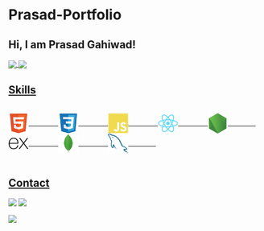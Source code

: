 # Prasad-Portfolio
## Hi, I am Prasad Gahiwad! 

 <div>
  <a href="https://github.com/HrushikeshKhandale">
   <img align="center" height="170" src="https://github-readme-stats.vercel.app/api/top-langs/?username=HrushikeshKhandale&layout=compact&langs_count=16&theme=dracula"/>
  <img align="center" src="https://github-readme-stats.vercel.app/api?username=HrushikeshKhandale&show_icons=true&theme=dracula&include_all_commits=true&count_private=true&hide=issues"/>
</div>
 
 ## Skills
<div style="display: inline_block"><br>
  <img height="40" align="center" alt="HTML5" src="https://raw.githubusercontent.com/devicons/devicon/master/icons/html5/html5-original.svg">
 &nbsp;&nbsp;&nbsp;&nbsp;&nbsp;&nbsp;&nbsp;&nbsp;&nbsp;&nbsp;&nbsp;&nbsp;&nbsp;
  <img height="40" align="center" alt="CSS3" src="https://raw.githubusercontent.com/devicons/devicon/master/icons/css3/css3-original.svg">
 &nbsp;&nbsp;&nbsp;&nbsp;&nbsp;&nbsp;&nbsp;&nbsp;&nbsp;&nbsp;&nbsp;&nbsp;&nbsp;
  <img height="40" align="center" alt="JavaScript" src="https://raw.githubusercontent.com/devicons/devicon/master/icons/javascript/javascript-plain.svg">
 &nbsp;&nbsp;&nbsp;&nbsp;&nbsp;&nbsp;&nbsp;&nbsp;&nbsp;&nbsp;&nbsp;&nbsp;&nbsp;
  <img height="40" align="center" alt="React" src="https://raw.githubusercontent.com/devicons/devicon/master/icons/react/react-original.svg">
 &nbsp;&nbsp;&nbsp;&nbsp;&nbsp;&nbsp;&nbsp;&nbsp;&nbsp;&nbsp;&nbsp;&nbsp;&nbsp;
  <img height="40" align="center" alt="Node.js" src="https://raw.githubusercontent.com/devicons/devicon/master/icons/nodejs/nodejs-original.svg">
 &nbsp;&nbsp;&nbsp;&nbsp;&nbsp;&nbsp;&nbsp;&nbsp;&nbsp;&nbsp;&nbsp;&nbsp;&nbsp;
  <img height="40" align="center" alt="Express.js" src="https://raw.githubusercontent.com/devicons/devicon/master/icons/express/express-original.svg">
 &nbsp;&nbsp;&nbsp;&nbsp;&nbsp;&nbsp;&nbsp;&nbsp;&nbsp;&nbsp;&nbsp;&nbsp;&nbsp;
  <img height="40" align="center" alt="MongoDB" src="https://raw.githubusercontent.com/devicons/devicon/master/icons/mongodb/mongodb-original.svg">
 &nbsp;&nbsp;&nbsp;&nbsp;&nbsp;&nbsp;&nbsp;&nbsp;&nbsp;&nbsp;&nbsp;&nbsp;&nbsp;
  <img height="40" align="center" alt="SQL" src="https://raw.githubusercontent.com/devicons/devicon/master/icons/mysql/mysql-original.svg">
 &nbsp;&nbsp;&nbsp;&nbsp;&nbsp;&nbsp;&nbsp;&nbsp;&nbsp;&nbsp;&nbsp;&nbsp;&nbsp;
 <!--  <img height="40" align="center" alt="C++" src="https://raw.githubusercontent.com/devicons/devicon/master/icons/cplusplus/cplusplus-original.svg">
 &nbsp;&nbsp;&nbsp;&nbsp;&nbsp;&nbsp;&nbsp;&nbsp;&nbsp;&nbsp;&nbsp;&nbsp;&nbsp;
  <img height="40" align="center" alt="Java" src="https://raw.githubusercontent.com/devicons/devicon/master/icons/java/java-original.svg"> -->
</div>
  
</br>

## Contact 
<div> 
  <a href="https://www.linkedin.com/in/hrushikesh-khandale-76b82b196/" target="_blank"><img src="https://img.shields.io/badge/-LinkedIn-%230077B5?style=for-the-badge&logo=linkedin&logoColor=white" target="_blank"></a> 
 <a href="https://instagram.com/_.hk_.__" target="_blank"><img src="https://img.shields.io/badge/-Instagram-%23E4405F?style=for-the-badge&logo=instagram&logoColor=white" target="_blank"></a>
  
  <a href="mailto: your-khandalehrushikesh@gmail.com"><img src="https://img.shields.io/badge/-Gmail-%23333?style=for-the-badge&logo=gmail&logoColor=white" target="_blank"></a>
 </br>
</br>


</div>
